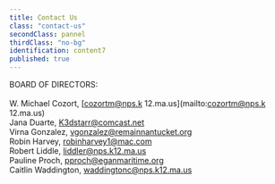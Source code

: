 ```yaml
---
title: Contact Us
class: "contact-us"
secondClass: pannel
thirdClass: "no-bg"
identification: content7
published: true
---
```


BOARD OF DIRECTORS:<br/><br/>
W. Michael Cozort, [cozortm@nps.k 12.ma.us](mailto:cozortm@nps.k 12.ma.us)<br />
Jana Duarte, [K3dstarr@comcast.net](mailto:K3dstarr@comcast.net)<br />
Virna Gonzalez, [vgonzalez@remainnantucket.org](mailto:vgonzalez@remainnantucket.org)<br />
Robin Harvey, [robinharvey1@mac.com](mailto:robinharvey1@mac.com)<br />
Robert Liddle, [liddler@nps.k12.ma.us](mailto:liddler@nps.k12.ma.us)<br />
Pauline Proch, [pproch@eganmaritime.org](mailto:pproch@eganmaritime.org)<br />
Caitlin Waddington, [waddingtonc@nps.k12.ma.us](mailto:waddingtonc@nps.k12.ma.us)
